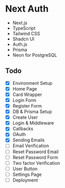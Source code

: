 # Next Auth

- Next.js
- TypeScript
- Tailwind CSS
- Shadcn UI
- Auth.js
- Prisma
- Neon for PostgreSQL

## Todo

- [x] Environment Setup
- [x] Home Page
- [x] Card Wrapper
- [x] Login Form
- [x] Register Form
- [x] DB & Prisma Setup
- [x] Create User
- [x] Login & Middleware
- [x] Callbacks
- [x] OAuth
- [x] Sending Emails
- [ ] Email Verification
- [ ] Reset Password Email
- [ ] Reset Password Form
- [ ] Two factor Verification
- [ ] User Button
- [ ] Settings Page
- [ ] Deployment

